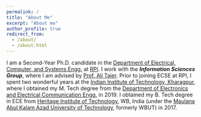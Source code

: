 ```yaml
---
permalink: /
title: "About Me"
excerpt: "About me"
author_profile: true
redirect_from: 
  - /about/
  - /about.html
---
```


I am a Second-Year Ph.D. candidate in the [Department of Electrical, Computer, and Systems Engg.](https://www.ecse.rpi.edu/) at [RPI](https://www.rpi.edu/). I work with the ***Information Sciences Group***, where I am advised by [Prof. Ali Tajer](https://www.isg-rpi.com/). Prior to joining ECSE at RPI, I spent two wonderful years at the [Indian Institute of Technology, Kharagpur](http://www.iitkgp.ac.in/), where I obtained my M. Tech degree from the [Department of Electronics and Electrical Communication Engg.](http://www.iitkgp.ac.in/department/EC) in 2019. I obtained my B. Tech degree in ECE from [Heritage Institute of Technology](https://www.heritageit.edu/), WB, India (under the [Maulana Abul Kalam Azad University of Technology](http://makautexam.net/), formerly WBUT) in 2017.


